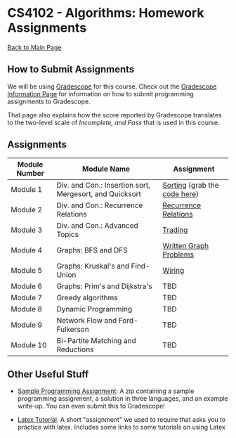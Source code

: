 CS4102 - Algorithms: Homework Assignments
===============================

[Back to Main Page](../readme.html)


<a name="introduction"></a>How to Submit Assignments
--------------------------------------- 

We will be using [Gradescope](https://gradescope.com) for this course. Check out the [Gradescope Information Page](./gradescope.html) for information on how to submit programming assignments to Gradescope.

That page also explains how the score reported by Gradescope translates to the two-level scale of *Incomplete, and Pass* that is used in this course.

<a name="introduction"></a>Assignments
--------------------------------------- 

| Module Number | Module Name | Assignment |
|-----|----------------------------------|------------------------|
| Module 1 | Div. and Con.: Insertion sort, Mergesort, and Quicksort | <a href="./fall2021/m1-sorting.pdf">Sorting</a> (grab the <a href="./fall2021/sortingCode.zip">code here</a>) |
| Module 2 | Div. and Con.: Recurrence Relations | <a href="./fall2021/m2-recurrences/recurrenceRelations.pdf">Recurrence Relations</a> |
| Module 3 | Div. and Con.: Advanced Topics | <a href="./fall2021/m3-cpp/trading.pdf">Trading</a> |
| Module 4 | Graphs: BFS and DFS | [Written Graph Problems](./fall2021/m4-BfsAndDfs/BfsDfsWritten.pdf) |
| Module 5 | Graphs: Kruskal's and Find-Union | [Wiring](./fall2021/m5-findUnion/wiring.pdf) |
| Module 6 | Graphs: Prim's and Dijkstra's | TBD |
| Module 7 | Greedy algorithms | TBD |
| Module 8 | Dynamic Programming | TBD |
| Module 9 | Network Flow and Ford-Fulkerson | TBD |
| Module 10 | Bi-Partite Matching and Reductions | TBD |


<a name="other"></a>Other Useful Stuff
---------------------------------------

- [Sample Programming Assignment](./sample/SampleProgAssignment.zip): A zip containing a sample programming assignment, a solution in three languages, and an example write-up. You can even submit this to Gradescope!

- [Latex Tutorial](./latexTutorial.pdf): A short "assignment" we used to require that asks you to practice with latex. Includes some links to some tutorials on using Latex

